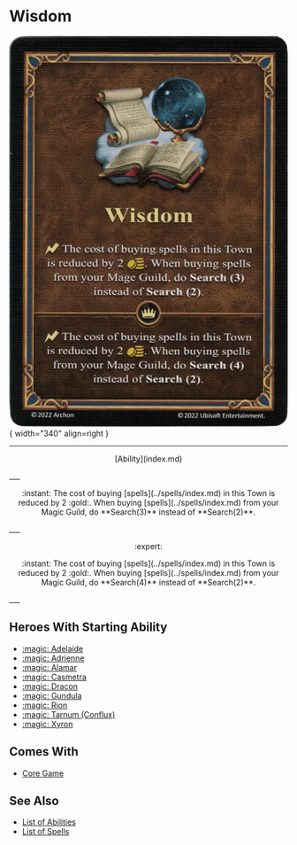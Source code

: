 # Wisdom

![Wisdom](../assets/abilities-wisdom.webp){ width="340" align=right }

___
<p style="text-align: center;" markdown>[Ability](index.md)</p>
___
<p style="text-align: center;" markdown>:instant: The cost of buying [spells](../spells/index.md) in this Town is reduced by 2 :gold:. When buying [spells](../spells/index.md) from your Magic Guild, do **Search(3)** instead of **Search(2)**.</p>
___
<p style="text-align: center;" markdown> :expert: </p>

<p style="text-align: center;" markdown>:instant: The cost of buying [spells](../spells/index.md) in this Town is reduced by 2 :gold:. When buying [spells](../spells/index.md) from your Magic Guild, do **Search(4)** instead of **Search(2)**.</p>
___


## Heroes With Starting Ability

- [:magic: Adelaide](../heroes/adelaide.md)
- [:magic: Adrienne](../heroes/adrienne.md)
- [:magic: Alamar](../heroes/alamar.md)
- [:magic: Casmetra](../heroes/casmetra.md)
- [:magic: Dracon](../heroes/dracon.md)
- [:magic: Gundula](../heroes/gundula.md)
- [:magic: Rion](../heroes/rion.md)
- [:magic: Tarnum (Conflux)](../heroes/tarnum_conflux_.md)
- [:magic: Xyron](../heroes/xyron.md)


## Comes With

- [Core Game](../content.md)


## See Also

- [List of Abilities](index.md)
- [List of Spells](../spells/index.md)
